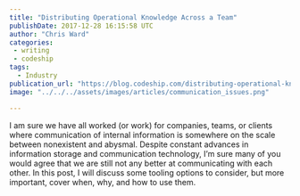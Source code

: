 ```yaml
---
title: "Distributing Operational Knowledge Across a Team"
publishDate: 2017-12-28 16:15:58 UTC
author: "Chris Ward"
categories:
 - writing
 - codeship
tags:
  - Industry
publication_url: "https://blog.codeship.com/distributing-operational-knowledge-across-a-team/"
image: "../../../assets/images/articles/communication_issues.png"

---
```

I am sure we have all worked (or work) for companies, teams, or clients where communication of internal information is somewhere on the scale between nonexistent and abysmal. Despite constant advances in information storage and communication technology, I’m sure many of you would agree that we are still not any better at communicating with each other. In this post, I will discuss some tooling options to consider, but more important, cover when, why, and how to use them.

